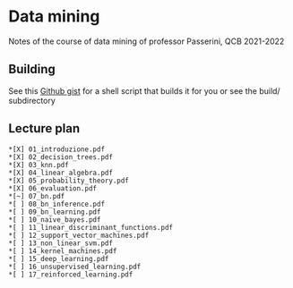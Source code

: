 # Data mining
Notes of the course of data mining of professor Passerini, QCB 2021-2022

## Building
See this [Github gist](https://gist.github.com/giacThePhantom/e080a777782754542d0e081835669085) for a shell script that builds it for you or see the build/ subdirectory

## Lecture plan

	*[X] 01_introduzione.pdf
	*[X] 02_decision_trees.pdf
	*[X] 03_knn.pdf
	*[X] 04_linear_algebra.pdf
	*[X] 05_probability_theory.pdf
	*[X] 06_evaluation.pdf
	*[~] 07_bn.pdf
	*[ ] 08_bn_inference.pdf
	*[ ] 09_bn_learning.pdf
	*[ ] 10_naive_bayes.pdf
	*[ ] 11_linear_discriminant_functions.pdf
	*[ ] 12_support_vector_machines.pdf
	*[ ] 13_non_linear_svm.pdf
	*[ ] 14_kernel_machines.pdf
	*[ ] 15_deep_learning.pdf
	*[ ] 16_unsupervised_learning.pdf
	*[ ] 17_reinforced_learning.pdf
